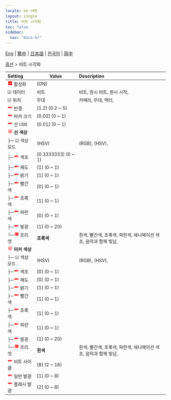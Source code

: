 ```yaml
---
locale: ko-rKR
layout: single
title: 비트 시각화
toc: false
sidebar:
  nav: "docs-kr"
---
```

[Eng](/dancexr/menu/2025.4/stage/beats_visualizer) | [繁中](/tw/dancexr/menu/2025.4/stage/beats_visualizer) | [日本語](/jp/dancexr/menu/2025.4/stage/beats_visualizer) | [한국어](/kr/dancexr/menu/2025.4/stage/beats_visualizer) | [简中](/zh/dancexr/menu/2025.4/stage/beats_visualizer)

[옵션](../menu#옵션) > 비트 시각화



| Setting | Value | Description |
| :--- | --- | :--- |
| <img src="/images/icon/ic_check_on.png" alt="check on icon"/> 활성화| [ON] | 
| ☑ 데이터| 비트 | 비트, 원시 비트, 원시 시작, 
| ☑ 위치| 무대 | 카메라, 무대, 액터, 
| <img src="/images/icon/ic_slider.png" alt="slider icon"/> 반경| [1.2] (0.2 ~ 5) | 
| <img src="/images/icon/ic_slider.png" alt="slider icon"/> 마커 크기| [0.02] (0 ~ 1) | 
| <img src="/images/icon/ic_slider.png" alt="slider icon"/> 선 너비| [0.01] (0 ~ 1) | 
| <img src="/images/icon/ic_tune.png" alt="tune icon"/> <b>선 색상</b>| | 
| ├─ ☑ 색상 모드| (HSV) | (RGB), (HSV), 
| ├─<img src="/images/icon/ic_slider.png" alt="slider icon"/> 색조| [0.3333333] (0 ~ 1) | 
| ├─<img src="/images/icon/ic_slider.png" alt="slider icon"/> 채도| [1] (0 ~ 1) | 
| ├─<img src="/images/icon/ic_slider.png" alt="slider icon"/> 밝기| [1] (0 ~ 1) | 
| ├─<img src="/images/icon/ic_slider.png" alt="slider icon"/> 빨간색| [0] (0 ~ 1) | 
| ├─<img src="/images/icon/ic_slider.png" alt="slider icon"/> 초록색| [1] (0 ~ 1) | 
| ├─<img src="/images/icon/ic_slider.png" alt="slider icon"/> 파란색| [0] (0 ~ 1) | 
| ├─<img src="/images/icon/ic_slider.png" alt="slider icon"/> 발광| [1] (0 ~ 20) | 
| └─<img src="/images/icon/ic_list.png" alt="list icon"/> 프리셋| **초록색** | 흰색, 빨간색, 초록색, 파란색, 애니메이션 색조, 음악과 함께 빛남,  |
| <img src="/images/icon/ic_tune.png" alt="tune icon"/> <b>마커 색상</b>| | 
| ├─ ☑ 색상 모드| (HSV) | (RGB), (HSV), 
| ├─<img src="/images/icon/ic_slider.png" alt="slider icon"/> 색조| [0] (0 ~ 1) | 
| ├─<img src="/images/icon/ic_slider.png" alt="slider icon"/> 채도| [0] (0 ~ 1) | 
| ├─<img src="/images/icon/ic_slider.png" alt="slider icon"/> 밝기| [1] (0 ~ 1) | 
| ├─<img src="/images/icon/ic_slider.png" alt="slider icon"/> 빨간색| [1] (0 ~ 1) | 
| ├─<img src="/images/icon/ic_slider.png" alt="slider icon"/> 초록색| [1] (0 ~ 1) | 
| ├─<img src="/images/icon/ic_slider.png" alt="slider icon"/> 파란색| [1] (0 ~ 1) | 
| ├─<img src="/images/icon/ic_slider.png" alt="slider icon"/> 발광| [1] (0 ~ 20) | 
| └─<img src="/images/icon/ic_list.png" alt="list icon"/> 프리셋| **흰색** | 흰색, 빨간색, 초록색, 파란색, 애니메이션 색조, 음악과 함께 빛남,  |
| <img src="/images/icon/ic_slider.png" alt="slider icon"/> 비트 사이클| [8] (2 ~ 16) | 
| <img src="/images/icon/ic_slider.png" alt="slider icon"/> 일반 발광| [1] (0 ~ 8) | 
| <img src="/images/icon/ic_slider.png" alt="slider icon"/> 플래시 발광| [2] (0 ~ 8) | 
